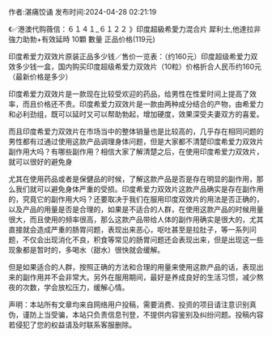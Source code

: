 <p>作者:湛痛饺诵 发布时间:2024-04-28 02:21:19</p>
<p>《✅港澳代购薇信：６１４１_６１２２ 》印度超級希愛力混合片 犀利士,他達拉非 強力助勃+有效延時 10顆 數量 正品价格(119元) </p>
									<p>印度希爱力双效片原装正品多少钱／售价一览表：（约160元）印度超级希爱力双效多少钱一盒，国内购买印度超级希爱力双效片（10粒）价格折合人民币约160元（最新价格是多少）</p><p></p><p>印度希爱力双效片是一款现在比较受欢迎的药品，给男性在性爱时间上提高了效率，而且价格还不贵。印度希爱力双效片是一款由两种成分结合的产物，由希爱力和必利劲组，既可以延时又可以帮助勃起，增加硬度，效果深受夫妻双方的喜爱。</p><p>而且印度希爱力双效片在市场当中的整体销量也是比较高的，几乎存在相同问题的男性都有过通过使用这款产品调理身体问题，但是大家都不清楚印度希爱力双效片副作用大吗？有哪些副作用？相信大家了解清楚之后，在使用印度希爱力双效片，就可以很好的避免身</p><p>尤其在使用药品或者是保健品的时候，了解这款产品是否是存在明显的副作用，那么我们就可以避免身体严重的受损。印度希爱力双效片这款产品确实是存在副作用的，究竟它的副作用大吗？还要取决于我们在服用印度双效片的用法是否正确的，以及产品的用量是否是合理的，如果是不适合的人群，在使用这款产品的时候用量很大，而且使用的频率很高，那么这款产品带给人体的副作用确实是很大的，尤其直接就会造成严重的肠胃问题，表现出来恶心，呕吐甚至是拉肚子，等一系列问题，不仅会出现消化不良，积食等常见的肠胃问题还会表现出来，但是出现这一些现象都是暂时的，多喝水（甜水）很快就会缓解。</p><p>但是如果适合的人群，按照正确的方法和合理的用量来使用这款产品的话，表现出来的副作用并不会非常大。另外在服用期间，最好是养成良好的生活习惯，减少熬夜的次数，学会放松压力，缓解心情。</p>				声明：本站所有文章均来自网络用户投稿，需要消费、投资的项目请注意识别真伪，谨防上当受骗，本站只负责信息刊登，不提供内容鉴别及纠纷问题。投稿内容若侵犯了您的权益请及时联系客服删除。				
